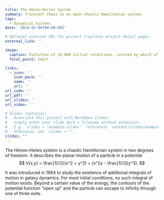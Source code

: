 ```yaml
---
title: The Hénon–Heiles System
summary: Transient Chaos in an open chaotic Hamiltonian system.
tags:
  - Dynamical Systems
date: '2024-02-06T00:00:00Z'

# Optional external URL for project (replaces project detail page).
external_link: ''

image:
  caption: Evolution of 10,000 initial conditions, colored by which of the three exits they take from the potential.
  focal_point: Smart

links:
  - icon: ''
    icon_pack: ''
    name: ''
    url: ''
url_code: ''
url_pdf: ''
url_slides: ''
url_video: ''

# Slides (optional).
#   Associate this project with Markdown slides.
#   Simply enter your slide deck's filename without extension.
#   E.g. `slides = "example-slides"` references `content/slides/example-slides.md`.
#   Otherwise, set `slides = ""`.
slides: ""
---
```


The Hénon–Heiles system is a chaotic Hamiltonian system in two degrees of freedom. It describes the planar motion of a particle in a potential 
$$
V(x,y) =  \frac{1}{2}(x^2 + y^2) + (x^2y - \frac{1}{3}y^3).
$$

It was introduced in 1964 to study the existence of additional integrals of motion in galaxy dynamics. For most initial conditions, no such integral of motion exists. Beyond a certain value of the energy, the contours of the potential function "open up" and the particle can escape to infinity through one of three exits.
